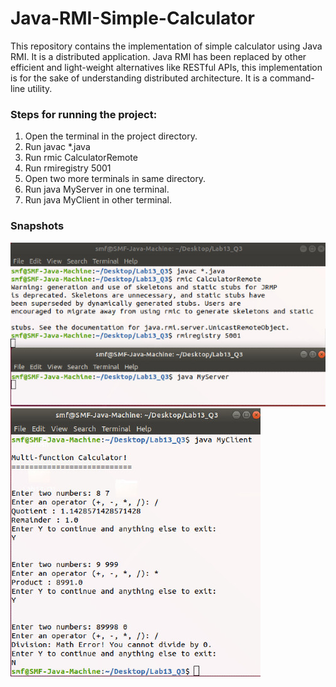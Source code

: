 # Java-RMI-Simple-Calculator

This repository contains the implementation of simple calculator using Java RMI. It is a distributed application. Java RMI has been replaced by other efficient and light-weight alternatives like RESTful APIs, this implementation is for the sake of understanding distributed architecture. It is a command-line utility. 

### Steps for running the project:

1. Open the terminal in the project directory.
2. Run javac *.java
3. Run rmic CalculatorRemote
4. Run rmiregistry 5001
5. Open two more terminals in same directory.
6. Run java MyServer in one terminal.
7. Run java MyClient in other terminal.

### Snapshots

![alt text](https://github.com/smfarjad/Java-RMI-Simple-Calculator/blob/master/snap1.jpg?raw=true)
![alt text](https://github.com/smfarjad/Java-RMI-Simple-Calculator/blob/master/snap2.jpg?raw=true)



